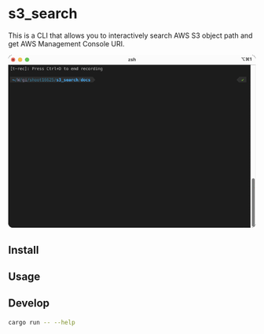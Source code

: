 # s3_search

This is a CLI that allows you to interactively search AWS S3 object path and get AWS Management Console URI.

![Image](/image/t-rec.gif)

## Install

## Usage

## Develop

```sh
cargo run -- --help
```
